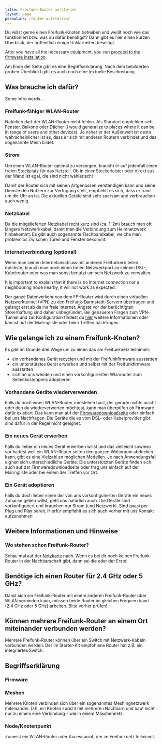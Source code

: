 ```yaml
---
title: Freifunk-Router aufstellen
layout: page
permalink: /router-aufstellen/
---
```


Du willst gerne einen Freifunk-Knoten betreiben und weißt noch wie das funktioniert bzw. was du dafür benötigst? Dann gibt es hier einen kurzen Überblick, der hoffentlich einige Unklarheiten beseitigt.

After you have all the necessary equipment, you can [proceed to the firmware installation](firmware-installieren).

Am Ende der Seite gibt es eine Begriffserklärung. Nach dem bebilderten groben Überblickt gibt es auch noch eine textuelle Beschreibung.

## Was brauche ich dafür?

Some intro words...

### Freifunk-fähiger WLAN-Router

Natürlich darf der WLAN-Router nicht fehlen. Als Standort empfehlen sich Fenster, Balkone oder Dächer (I would generalize to places where it can be in range of users and other devices). Je näher er der Außenwelt ist desto wahrscheinlicher ist es, dass er sich mit anderen Routern verbindet und das sogenannte Mesh bildet.

### Strom

Um einen WLAN-Router optimal zu versorgen, braucht er auf jedenfall einen freien Steckplatz für das Netzteil. Ob in einer Steckerleister oder direkt aus der Wand ist egal, die sind nicht wählerisch!

Damit der Router sich mit seinen Artgenossen verständigen kann und seine Dienste den Nutzern zur Verfügung stellt, empfiehlt es sich, dass er rund um die Uhr an ist. Die aktuellen Geräte sind sehr sparsam und verbrauchen auch wenig.

### Netzkabel

Da die mitgelieferten Netzkabel recht kurz sind (ca. 1-2m) brauch man oft längere Netzwerkkabel, damit man die Verbindung zum Heimnetzwerk hinbekommt. Es gibt auch sogenannte Flachbandkabel, welche man problemlos Zwischen Türen und Fenster bekommt.

### Internetverbindung (optional)

Wenn man seinen Internetanschluss mit anderen Freifunkern teilen möchste, brauch man noch einen freien Netzwerkport an seinem DSL-, Kabelrouter oder was man sonst benutzt um sein Netzwerk zu verwalten.

It is important to explain that if there is no Internet connection nor a neighbouring node nearby, it will not work as expected.

Der ganze Datenverkehr von dem FF-Router wird durch einen virtuellen Netzwerktunnel (VPN) zu den Freifunk-Darmstadt-Servern übertragen und gelangt erst ab da ins freie Internet. Ängste vor der berüchtigten Störerhaftung sind daher unbegründet. Bei genaueren Fragen zum VPN-Tunnel und zur Konfiguration findest du <a href="sicherheit.html">hier</a> weitere Informationen oder kannst auf der Mailingliste oder beim Treffen nachfragen.


## Wie gelange ich zu einem Freifunk-Knoten?


Es gibt im Grunde drei Wege um zu einen das am Freifunknetz teilnimmt:

* ein vorhandenes Gerät recyclen und mit der Freifunkfirmware ausstatten
* ein unterstütztes Gerät erwerben und selbst mit der Freifunkfirmware ausstatten
* sich an uns wenden und einen vorkonfigurierten Wlanrouter zum Selbstkostenpreis adoptieren

### Vorhandene Geräte wiederverwenden

Falls du noch einen WLAN-Router rumstehen hast, der gerade nichts macht oder den du wiederverwerten möchtest, kann man überpüfen ob Firmware dafür existiert. Das kann man auf der <a href="http://update.freifunk-darmstadt.de/">Firmwaredownloadseite</a> oder einfach bei uns Nachfragen. Die Geräte die es vom DSL- oder Kabelprovider gibt sind dafür in der Regel nicht geeignet.

### Ein neues Gerät erwerben

Falls du lieber ein neues Gerät erwerben willst und das vielleicht sowieso vor hattest weil ein WLAN-Router selten den ganzen Wohnraum abdecken kann, gibt es eine Vielzahl an möglichen Modellen. Je nach Anwendungsfall eignen sich unterschiedliche Geräte. Die unterstützten Geräte finden sich auch auf der Firmwaredownloadseite oder frag uns einfach auf der Mailingliste oder bei einem der Treffen vor Ort.

### Ein Gerät adoptieren

Falls du doch lieber einen der von uns vorkonfigurierten Geräte ein neues Zuhause geben willst, geht das natürlich auch. Die Geräte sind vorkonfiguriert und brauchen nur Strom (und Netzwerk). Sind quasi per Plug und Play bereit. Hierfür empfiehlt es sich auch vorher mit uns Kontakt aufzunehmen


## Weitere Informationen und Hinweise

### Wo stehen schon Freifunk-Router?

Schau mal auf der <a href="karte.html">Netzkarte</a> nach. Wenn es bei dir noch keinen Freifunk-Router in der Nachbarschaft gibt, dann sei die oder der Erste!

## Benötige ich einen Router für 2.4 GHz oder 5 GHz?

Damit sich ein Freifunk-Router mit einem anderen Freifunk-Router über WLAN verbinden kann, müssen beide Router im gleichen Frequenzband (2.4 GHz oder 5 GHz) arbeiten. Bitte vorher prüfen!

## Können mehrere Freifunk-Router an einem Ort miteinander verbunden werden?


Mehrere Freifunk-Router können über ein Switch mit Netzwerk-Kabeln verbunden werden. Der im Starter-Kit empfohlene Router hat z.B. ein integriertes Switch.


## Begriffserklärung

### Firmware

### Meshen

Mehrere Knoten verbinden sich über ein sogenanntes Meshingnetzwerk miteinander. D.h. ein Knoten spricht mit mehreren Nachbarn und baut nicht nur zu einem eine Verbindung - wie in einem Maschennetz.

### Node/Knotenpunkt

Zumeist ein WLAN-Router oder Accesspoint, der im Freifunknetz teilnimmt.
